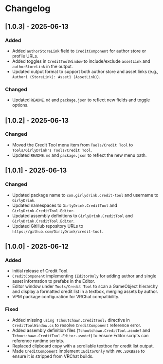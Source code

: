 # Changelog

## [1.0.3] - 2025-06-13
### Added
- Added `authorStoreLink` field to `CreditComponent` for author store or profile URLs.
- Added toggles in `CreditToolWindow` to include/exclude `assetLink` and `authorStoreLink` in the output.
- Updated output format to support both author store and asset links (e.g., `Author1 (StoreLink): Asset1 (AssetLink)`).

### Changed
- Updated `README.md` and `package.json` to reflect new fields and toggle options.

## [1.0.2] - 2025-06-13
### Changed
- Moved the Credit Tool menu item from `Tools/Credit Tool` to `Tools/GirlyDrink's Tools/Credit Tool`.
- Updated `README.md` and `package.json` to reflect the new menu path.

## [1.0.1] - 2025-06-13
### Changed
- Updated package name to `com.girlydrink.credit-tool` and username to `GirlyDrink`.
- Updated namespaces to `GirlyDrink.CreditTool` and `GirlyDrink.CreditTool.Editor`.
- Updated assembly definitions to `GirlyDrink.CreditTool` and `GirlyDrink.CreditTool.Editor`.
- Updated GitHub repository URLs to `https://github.com/GirlyDrink/credit-tool`.

## [1.0.0] - 2025-06-12
### Added
- Initial release of Credit Tool.
- `CreditComponent` implementing `IEditorOnly` for adding author and single asset information to prefabs in the Editor.
- Editor window under `Tools/Credit Tool` to scan a GameObject hierarchy and display a formatted credit list in a textbox, merging assets by author.
- VPM package configuration for VRChat compatibility.

### Fixed
- Added missing `using Tchoutchawn.CreditTool;` directive in `CreditToolWindow.cs` to resolve `CreditComponent` reference error.
- Added assembly definition files (`Tchoutchawn.CreditTool.asmdef` and `Tchoutchawn.CreditTool.Editor.asmdef`) to ensure Editor scripts can reference runtime scripts.
- Replaced clipboard copy with a scrollable textbox for credit list output.
- Made `CreditComponent` implement `IEditorOnly` with `VRC.SDKBase` to ensure it is stripped from VRChat builds.